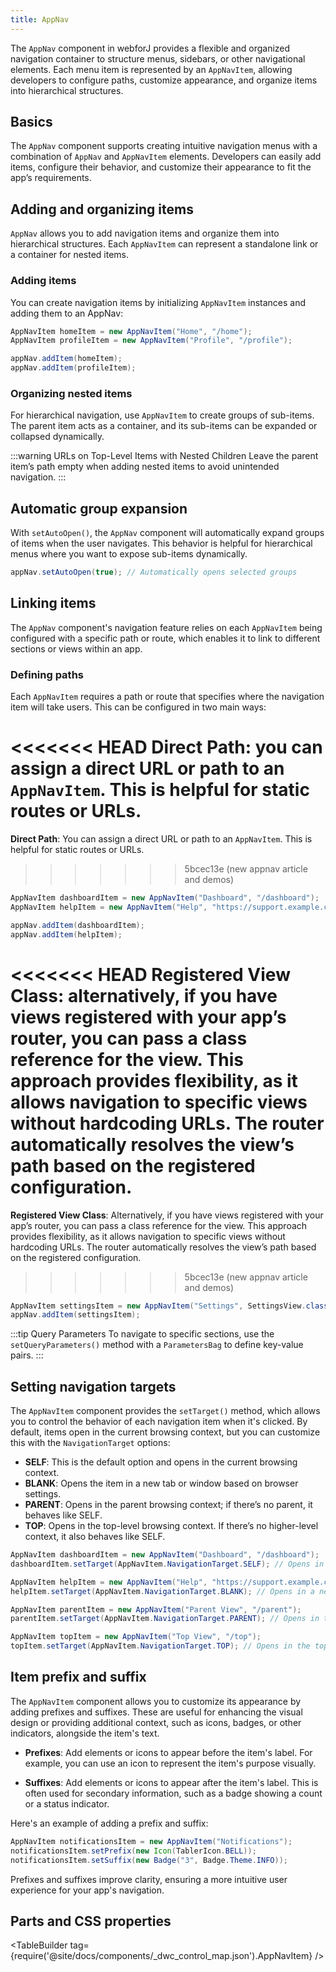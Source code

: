 ```yaml
---
title: AppNav
---
```


<DocChip chip="shadow" />

<DocChip chip="name" label="dwc-app-nav" />

<DocChip chip="name" label="dwc-app-nav-item" />

<JavadocLink type="appnav" location="com/webforj/component/appnav/AppNav" top='true'/> 

The `AppNav` component in webforJ provides a flexible and organized navigation container to structure menus, sidebars, or other navigational elements. Each menu item is represented by an `AppNavItem`, allowing developers to configure paths, customize appearance, and organize items into hierarchical structures.

## Basics

The `AppNav` component supports creating intuitive navigation menus with a combination of `AppNav` and `AppNavItem` elements. Developers can easily add items, configure their behavior, and customize their appearance to fit the app’s requirements.

<AppLayoutViewer 
path='/webforj/appnav?'  
javaE='https://raw.githubusercontent.com/webforj/webforj-docs-samples/refs/heads/main/src/main/java/com/webforj/samples/views/appnav/AppNavView.java'
height='200px'
/>

## Adding and organizing items

`AppNav` allows you to add navigation items and organize them into hierarchical structures. Each `AppNavItem` can represent a standalone link or a container for nested items.

### Adding items

You can create navigation items by initializing `AppNavItem` instances and adding them to an AppNav:

```java
AppNavItem homeItem = new AppNavItem("Home", "/home");
AppNavItem profileItem = new AppNavItem("Profile", "/profile");

appNav.addItem(homeItem);
appNav.addItem(profileItem);
```

### Organizing nested items

For hierarchical navigation, use `AppNavItem` to create groups of sub-items. The parent item acts as a container, and its sub-items can be expanded or collapsed dynamically.

:::warning URLs on Top-Level Items with Nested Children 
Leave the parent item’s path empty when adding nested items to avoid unintended navigation.
:::

<AppLayoutViewer 
path='/webforj/appnavhierarchy?'  
javaE='https://raw.githubusercontent.com/webforj/webforj-docs-samples/refs/heads/main/src/main/java/com/webforj/samples/views/appnav/AppNavHierarchyView.java'
height='200px'
/>

## Automatic group expansion
With `setAutoOpen()`, the `AppNav` component will automatically expand groups of items when the user navigates. This behavior is helpful for hierarchical menus where you want to expose sub-items dynamically.

```java
appNav.setAutoOpen(true); // Automatically opens selected groups
```

## Linking items

The `AppNav` component's navigation feature relies on each `AppNavItem` being configured with a specific path or route, which enables it to link to different sections or views within an app. 

### Defining paths

Each `AppNavItem` requires a path or route that specifies where the navigation item will take users. This can be configured in two main ways:

<<<<<<< HEAD
**Direct Path**: you can assign a direct URL or path to an `AppNavItem`. This is helpful for static routes or URLs.
=======
**Direct Path**: You can assign a direct URL or path to an `AppNavItem`. This is helpful for static routes or URLs.
>>>>>>> 5bcec13e (new appnav article and demos)

```java
AppNavItem dashboardItem = new AppNavItem("Dashboard", "/dashboard");
AppNavItem helpItem = new AppNavItem("Help", "https://support.example.com");

appNav.addItem(dashboardItem);
appNav.addItem(helpItem);
```

<<<<<<< HEAD
**Registered View Class**: alternatively, if you have views registered with your app’s router, you can pass a class reference for the view. This approach provides flexibility, as it allows navigation to specific views without hardcoding URLs. The router automatically resolves the view’s path based on the registered configuration.
=======
**Registered View Class**: Alternatively, if you have views registered with your app’s router, you can pass a class reference for the view. This approach provides flexibility, as it allows navigation to specific views without hardcoding URLs. The router automatically resolves the view’s path based on the registered configuration.
>>>>>>> 5bcec13e (new appnav article and demos)

```java
AppNavItem settingsItem = new AppNavItem("Settings", SettingsView.class);
appNav.addItem(settingsItem);
```

:::tip Query Parameters
To navigate to specific sections, use the `setQueryParameters()` method with a `ParametersBag` to define key-value pairs. 
:::
 

## Setting navigation targets

The `AppNavItem` component provides the `setTarget()` method, which allows you to control the behavior of each navigation item when it's clicked. By default, items open in the current browsing context, but you can customize this with the `NavigationTarget` options:

- **SELF**: This is the default option and opens in the current browsing context.
- **BLANK**: Opens the item in a new tab or window based on browser settings.
- **PARENT**: Opens in the parent browsing context; if there’s no parent, it behaves like SELF.
- **TOP**: Opens in the top-level browsing context. If there’s no higher-level context, it also behaves like SELF.

```java
AppNavItem dashboardItem = new AppNavItem("Dashboard", "/dashboard");
dashboardItem.setTarget(AppNavItem.NavigationTarget.SELF); // Opens in the current view

AppNavItem helpItem = new AppNavItem("Help", "https://support.example.com");
helpItem.setTarget(AppNavItem.NavigationTarget.BLANK); // Opens in a new tab

AppNavItem parentItem = new AppNavItem("Parent View", "/parent");
parentItem.setTarget(AppNavItem.NavigationTarget.PARENT); // Opens in the parent context

AppNavItem topItem = new AppNavItem("Top View", "/top");
topItem.setTarget(AppNavItem.NavigationTarget.TOP); // Opens in the top-level context
```

## Item prefix and suffix

The `AppNavItem` component allows you to customize its appearance by adding prefixes and suffixes. These are useful for enhancing the visual design or providing additional context, such as icons, badges, or other indicators, alongside the item's text.

- **Prefixes**: Add elements or icons to appear before the item's label. For example, you can use an icon to represent the item's purpose visually.

- **Suffixes**: Add elements or icons to appear after the item's label. This is often used for secondary information, such as a badge showing a count or a status indicator.

Here's an example of adding a prefix and suffix:

```java
AppNavItem notificationsItem = new AppNavItem("Notifications");
notificationsItem.setPrefix(new Icon(TablerIcon.BELL));
notificationsItem.setSuffix(new Badge("3", Badge.Theme.INFO));
```

Prefixes and suffixes improve clarity, ensuring a more intuitive user experience for your app's navigation.

## Parts and CSS properties

<TableBuilder tag={require('@site/docs/components/_dwc_control_map.json').AppNavItem} />
